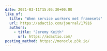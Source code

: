 ```yaml
---
date: 2021-03-11T15:05:30+00:00
like_of:
  title: "When service workers met framesets"
  url: https://adactio.com/journal/17916
  authors:
    - title: "Jeremy Keith"
      url: https://adactio.com/
posting_method: https://monocle.p3k.io/
---
```


